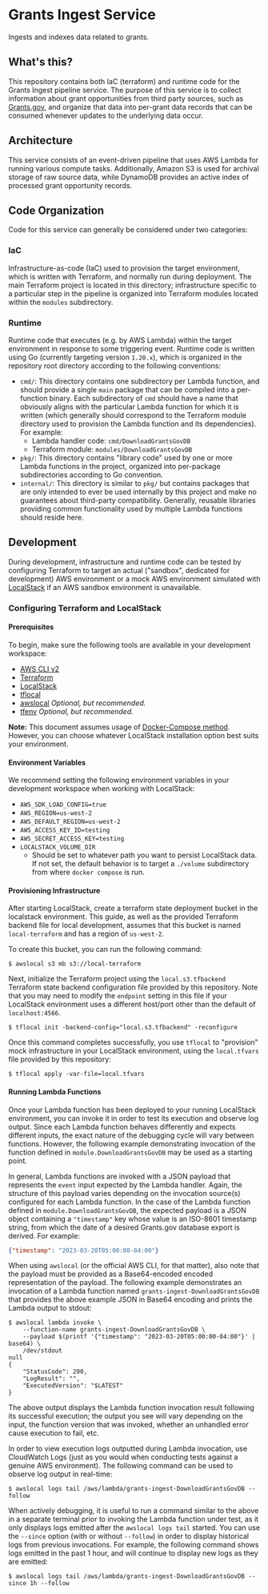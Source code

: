 # Grants Ingest Service

Ingests and indexes data related to grants.


## What's this?

This repository contains both IaC (terraform) and runtime code for the Grants Ingest pipeline
service. The purpose of this service is to collect information about grant opportunities from
third party sources, such as [Grants.gov](https://grants.gov), and organize that data into
per-grant data records that can be consumed whenever updates to the underlying data occur.


## Architecture

This service consists of an event-driven pipeline that uses AWS Lambda for running various
compute tasks. Additionally, Amazon S3 is used for archival storage of raw source data, while
DynamoDB provides an active index of processed grant opportunity records.


## Code Organization

Code for this service can generally be considered under two categories:


### IaC

Infrastructure-as-code (IaC) used to provision the target environment, which is written
with Terraform, and normally run during deployment. The main Terraform project is located in
this directory; infrastructure specific to a particular step in the pipeline is organized into
Terraform modules located within the `modules` subdirectory.


### Runtime

Runtime code that executes (e.g. by AWS Lambda) within the target environment in response to
some triggering event. Runtime code is written using Go (currently targeting version `1.20.x`),
which is organized in the repository root directory according to the following conventions:

- `cmd/`: This directory contains one subdirectory per Lambda function, and should provide a single
`main` package that can be compiled into a per-function binary. Each subdirectory of `cmd`
should have a name that obviously aligns with the particular Lambda function for which it is
written (which generally should correspond to the Terraform module directory used to provision
the Lambda function and its dependencies). For example:
  - Lambda handler code: `cmd/DownloadGrantsGovDB`
  - Terraform module: `modules/DownloadGrantsGovDB`
- `pkg/`: This directory contains "library code" used by one or more Lambda functions in the project,
organized into per-package subdirectories according to Go convention.
- `internal/`: This directory is similar to `pkg/` but contains packages that are only intended
to ever be used internally by this project and make no guarantees about third-party compatibility.
Generally, reusable libraries providing common functionality used by multiple Lambda functions
should reside here.


## Development

During development, infrastructure and runtime code can be tested by configuring Terraform
to target an actual ("sandbox", dedicated for development) AWS environment or a mock AWS
environment simulated with [LocalStack](https://localstack.cloud/) if an AWS sandbox environment
is unavailable.


### Configuring Terraform and LocalStack


#### Prerequisites

To begin, make sure the following tools are available in your development workspace:
- [AWS CLI v2](https://docs.aws.amazon.com/cli/latest/userguide/getting-started-install.html)
- [Terraform](https://developer.hashicorp.com/terraform/downloads)
- [LocalStack](https://docs.localstack.cloud/getting-started/installation)
- [tflocal](https://github.com/localstack/terraform-local)
- [awslocal](https://github.com/localstack/awscli-local) *Optional, but recommended.*
- [tfenv](https://github.com/tfutils/tfenv) *Optional, but recommended.*

**Note:** This document assumes usage of [Docker-Compose method](https://docs.localstack.cloud/getting-started/installation/#docker-compose).
However, you can choose whatever LocalStack installation option best suits your environment.


#### Environment Variables

We recommend setting the following environment variables in your development workspace when working
with LocalStack:

- `AWS_SDK_LOAD_CONFIG=true`
- `AWS_REGION=us-west-2`
- `AWS_DEFAULT_REGION=us-west-2`
- `AWS_ACCESS_KEY_ID=testing`
- `AWS_SECRET_ACCESS_KEY=testing`
- `LOCALSTACK_VOLUME_DIR`
    - Should be set to whatever path you want to persist LocalStack data.
    If not set, the default behavior is to target a `./volume` subdirectory
    from where `docker compose` is run.


#### Provisioning Infrastructure

After starting LocalStack, create a terraform state deployment bucket in the localstack environment.
This guide, as well as the provided Terraform backend file for local development, assumes that
this bucket is named `local-terraform` and has a region of `us-west-2`.

To create this bucket, you can run the following command:

```cli
$ awslocal s3 mb s3://local-terraform
```

Next, initialize the Terraform project using the `local.s3.tfbackend` Terraform state backend
configuration file provided by this repository. Note that you may need to modify the `endpoint`
setting in this file if your LocalStack environment uses a different host/port other than the
default of `localhost:4566`.

```cli
$ tflocal init -backend-config="local.s3.tfbackend" -reconfigure
```

Once this command completes successfully, you use `tflocal` to "provision" mock infrastructure
in your LocalStack environment, using the `local.tfvars` file provided by this repository:

```cli
$ tflocal apply -var-file=local.tfvars
```


#### Running Lambda Functions

Once your Lambda function has been deployed to your running LocalStack environment, you can
invoke it in order to test its execution and observe log output. Since each Lambda function
behaves differently and expects different inputs, the exact nature of the debugging cycle
will vary between functions. However, the following example demonstrating invocation of the
function defined in `module.DownloadGrantsGovDB` may be used as a starting point.

In general, Lambda functions are invoked with a JSON payload that represents the `event`
input expected by the Lambda handler. Again, the structure of this payload varies depending
on the invocation source(s) configured for each Lambda function. In the case of the Lambda
function defined in `module.DownloadGrantsGovDB`, the expected payload is a JSON object
containing a `"timestamp"` key whose value is an ISO-8601 timestamp string, from which
the date of a desired Grants.gov database export is derived. For example:

```json
{"timestamp": "2023-03-20T05:00:00-04:00"}
```

When using `awslocal` (or the official AWS CLI, for that matter), also note that the payload
must be provided as a Base64-encoded encoded representation of the payload. The following example
demonstrates an invocation of a Lambda function named `grants-ingest-DownloadGrantsGovDB`
that provides the above example JSON in Base64 encoding and prints the Lambda output to stdout:

```cli
$ awslocal lambda invoke \
    --function-name grants-ingest-DownloadGrantsGovDB \
    --payload $(printf '{"timestamp": "2023-03-20T05:00:00-04:00"}' | base64) \
    /dev/stdout
null
{
    "StatusCode": 200,
    "LogResult": "",
    "ExecutedVersion": "$LATEST"
}
```

The above output displays the Lambda function invocation result following its successful execution;
the output you see will vary depending on the input, the function version that was invoked,
whether an unhandled error cause execution to fail, etc.

In order to view execution logs outputted during Lambda invocation, use CloudWatch Logs (just as
you would when conducting tests against a genuine AWS environment). The following command can
be used to observe log output in real-time:

```cli
$ awslocal logs tail /aws/lambda/grants-ingest-DownloadGrantsGovDB --follow
```

When actively debugging, it is useful to run a command similar to the above in a separate terminal
prior to invoking the Lambda function under test, as it only displays logs emitted after the
`awslocal logs tail` started. You can use the `--since` option (with or without `--follow`)
in order to display historical logs from previous invocations. For example, the following command
shows logs emitted in the past 1 hour, and will continue to display new logs as they are emitted:

```cli
$ awslocal logs tail /aws/lambda/grants-ingest-DownloadGrantsGovDB --since 1h --follow
```

